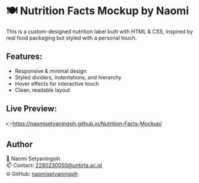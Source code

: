 # 🍽️ Nutrition Facts Mockup by Naomi

This is a custom-designed nutrition label built with HTML & CSS, inspired by real food packaging but styled with a personal touch.

## Features:
- Responsive & minimal design
- Styled dividers, indentations, and hierarchy
- Hover effects for interactive touch
- Clean, readable layout

## Live Preview:
👉https://naomisetyaningsih.github.io/Nutrition-Facts-Mockup/

## Author
👩 Naomi Setyaningsih  
📫 Contact: 2280230050@untirta.ac.id  
🌐 GitHub: [naomisetyaningsih](https://github.com/naomisetyaningsih)
